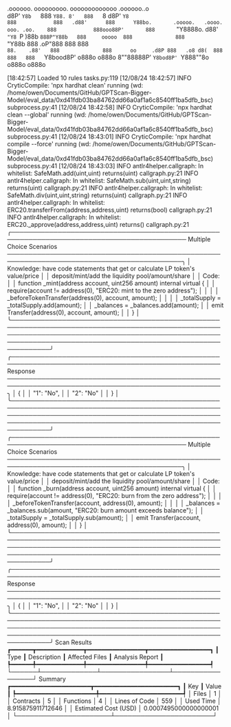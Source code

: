

  .oooooo.    ooooooooo.   ooooooooooooo  .oooooo..o                                 
 d8P'  `Y8b   `888   `Y88. 8'   888   `8 d8P'    `Y8                                 
888            888   .d88'      888      Y88bo.       .ooooo.   .oooo.   ooo. .oo.   
888            888ooo88P'       888       `"Y8888o.  d88' `"Y8 `P  )88b  `888P"Y88b  
888     ooooo  888              888           `"Y88b 888        .oP"888   888   888  
`88.    .88'   888              888      oo     .d8P 888   .o8 d8(  888   888   888  
 `Y8bood8P'   o888o            o888o     8""88888P'  `Y8bod8P' `Y888""8o o888o o888o                                                        


                                                                   

[18:42:57] Loaded 10 rules                                                                                                                                                                             tasks.py:119
[12/08/24 18:42:57] INFO     CryticCompile: 'npx hardhat clean' running (wd: /home/owen/Documents/GitHub/GPTScan-Bigger-Model/eval_data/0xd41fdb03ba84762dd66a0af1a6c8540ff1ba5dfb_bsc)            subprocess.py:41
[12/08/24 18:42:58] INFO     CryticCompile: 'npx hardhat clean --global' running (wd: /home/owen/Documents/GitHub/GPTScan-Bigger-Model/eval_data/0xd41fdb03ba84762dd66a0af1a6c8540ff1ba5dfb_bsc)   subprocess.py:41
[12/08/24 18:43:01] INFO     CryticCompile: 'npx hardhat compile --force' running (wd: /home/owen/Documents/GitHub/GPTScan-Bigger-Model/eval_data/0xd41fdb03ba84762dd66a0af1a6c8540ff1ba5dfb_bsc)  subprocess.py:41
[12/08/24 18:43:03] INFO     antlr4helper.callgraph: In whitelist: SafeMath.add(uint,uint) returns(uint)                                                                                            callgraph.py:21
                    INFO     antlr4helper.callgraph: In whitelist: SafeMath.sub(uint,uint,string) returns(uint)                                                                                     callgraph.py:21
                    INFO     antlr4helper.callgraph: In whitelist: SafeMath.div(uint,uint,string) returns(uint)                                                                                     callgraph.py:21
                    INFO     antlr4helper.callgraph: In whitelist: ERC20.transferFrom(address,address,uint) returns(bool)                                                                           callgraph.py:21
                    INFO     antlr4helper.callgraph: In whitelist: ERC20._approve(address,address,uint) returns()                                                                                   callgraph.py:21
╭─────────────────────────────────────────────────────────────────────────────────────────── Multiple Choice Scenarios ───────────────────────────────────────────────────────────────────────────────────────────╮
│ Knowledge: have code statements that get or calculate LP token's value/price                                                                                                                                    │
│ deposit/mint/add the liquidity pool/amount/share                                                                                                                                                                │
│ Code:                                                                                                                                                                                                           │
│     function _mint(address account, uint256 amount) internal virtual {                                                                                                                                          │
│         require(account != address(0), "ERC20: mint to the zero address");                                                                                                                                      │
│                                                                                                                                                                                                                 │
│         _beforeTokenTransfer(address(0), account, amount);                                                                                                                                                      │
│                                                                                                                                                                                                                 │
│         _totalSupply = _totalSupply.add(amount);                                                                                                                                                                │
│         _balances = _balances.add(amount);                                                                                                                                                                      │
│         emit Transfer(address(0), account, amount);                                                                                                                                                             │
│     }                                                                                                                                                                                                           │
╰─────────────────────────────────────────────────────────────────────────────────────────────────────────────────────────────────────────────────────────────────────────────────────────────────────────────────╯
╭─────────────────────────────────────────────────────────────────────────────────────────────────── Response ────────────────────────────────────────────────────────────────────────────────────────────────────╮
│ {                                                                                                                                                                                                               │
│     "1": "No",                                                                                                                                                                                                  │
│     "2": "No"                                                                                                                                                                                                   │
│ }                                                                                                                                                                                                               │
╰─────────────────────────────────────────────────────────────────────────────────────────────────────────────────────────────────────────────────────────────────────────────────────────────────────────────────╯
╭─────────────────────────────────────────────────────────────────────────────────────────── Multiple Choice Scenarios ───────────────────────────────────────────────────────────────────────────────────────────╮
│ Knowledge: have code statements that get or calculate LP token's value/price                                                                                                                                    │
│ deposit/mint/add the liquidity pool/amount/share                                                                                                                                                                │
│ Code:                                                                                                                                                                                                           │
│     function _burn(address account, uint256 amount) internal virtual {                                                                                                                                          │
│         require(account != address(0), "ERC20: burn from the zero address");                                                                                                                                    │
│                                                                                                                                                                                                                 │
│         _beforeTokenTransfer(account, address(0), amount);                                                                                                                                                      │
│                                                                                                                                                                                                                 │
│         _balances = _balances.sub(amount, "ERC20: burn amount exceeds balance");                                                                                                                                │
│         _totalSupply = _totalSupply.sub(amount);                                                                                                                                                                │
│         emit Transfer(account, address(0), amount);                                                                                                                                                             │
│     }                                                                                                                                                                                                           │
╰─────────────────────────────────────────────────────────────────────────────────────────────────────────────────────────────────────────────────────────────────────────────────────────────────────────────────╯
╭─────────────────────────────────────────────────────────────────────────────────────────────────── Response ────────────────────────────────────────────────────────────────────────────────────────────────────╮
│ {                                                                                                                                                                                                               │
│     "1": "No",                                                                                                                                                                                                  │
│     "2": "No"                                                                                                                                                                                                   │
│ }                                                                                                                                                                                                               │
╰─────────────────────────────────────────────────────────────────────────────────────────────────────────────────────────────────────────────────────────────────────────────────────────────────────────────────╯
                      Scan Results                       
┏━━━━━━┳━━━━━━━━━━━━━┳━━━━━━━━━━━━━━━━┳━━━━━━━━━━━━━━━━━┓
┃ Type ┃ Description ┃ Affected Files ┃ Analysis Report ┃
┡━━━━━━╇━━━━━━━━━━━━━╇━━━━━━━━━━━━━━━━╇━━━━━━━━━━━━━━━━━┩
└──────┴─────────────┴────────────────┴─────────────────┘
                    Summary                     
┏━━━━━━━━━━━━━━━━━━━━━━┳━━━━━━━━━━━━━━━━━━━━━━━┓
┃ Key                  ┃ Value                 ┃
┡━━━━━━━━━━━━━━━━━━━━━━╇━━━━━━━━━━━━━━━━━━━━━━━┩
│ Files                │ 1                     │
│ Contracts            │ 5                     │
│ Functions            │ 4                     │
│ Lines of Code        │ 559                   │
│ Used Time            │ 8.915875911712646     │
│ Estimated Cost (USD) │ 0.0007495000000000001 │
└──────────────────────┴───────────────────────┘
